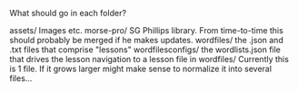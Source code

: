 What should go in each folder?

assets/ Images etc.
morse-pro/ SG Phillips library. From time-to-time this should probably be merged if he makes updates.
wordfiles/ the .json and .txt files that comprise "lessons"
wordfilesconfigs/ the wordlists.json file that drives the lesson navigation to a lesson file in wordfiles/  Currently this is 1 file. If it grows larger might make sense to normalize it into several files...
